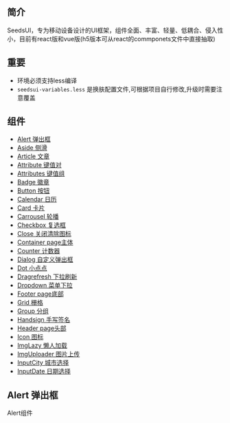 ## 简介
SeedsUI，专为移动设备设计的UI框架，组件全面、丰富、轻量、低耦合、侵入性小，目前有react版和vue版(h5版本可从react的commponets文件中直接抽取)

## 重要
* 环境必须支持less编译
* `seedsui-variables.less` 是换肤配置文件,可根据项目自行修改,升级时需要注意覆盖

## 组件
- [Alert 弹出框](#alert-弹出框)
- [Aside 侧滑](#aside-侧滑)
- [Article 文章](#article-文章)
- [Attribute 键值对](#attribute-键值对)
- [Attributes 键值组](#attributes-键值组)
- [Badge 徽章](#badge-徽章)
- [Button 按钮](#button-按钮)
- [Calendar 日历](#calendar-日历)
- [Card 卡片](#card-卡片)
- [Carrousel 轮播](#carrousel-轮播)
- [Checkbox 复选框](#carrousel-复选框)
- [Close 关闭清除图标](#close-关闭清除图标)
- [Container page主体](#container-page主体)
- [Counter 计数器](#counter-计数器)
- [Dialog 自定义弹出框](#dialog-自定义弹出框)
- [Dot 小点点](#dot-小点点)
- [Dragrefresh 下拉刷新](#dragrefresh-下拉刷新)
- [Dropdown 菜单下拉](#dropdown-菜单下拉)
- [Footer page底部](#footer-page底部)
- [Grid 栅格](#grid-栅格)
- [Group 分组](#group-分组)
- [Handsign 手写签名](#handsign-手写签名)
- [Header page头部](#header-page头部)
- [Icon 图标](#icon-图标)
- [ImgLazy 懒人加载](#imglazy-懒人加载)
- [ImgUploader 图片上传](#imguploader-图片上传)
- [InputCity 城市选择](#inputcity-城市选择)
- [InputDate 日期选择](#inputdate-日期选择)

## Alert 弹出框
Alert组件